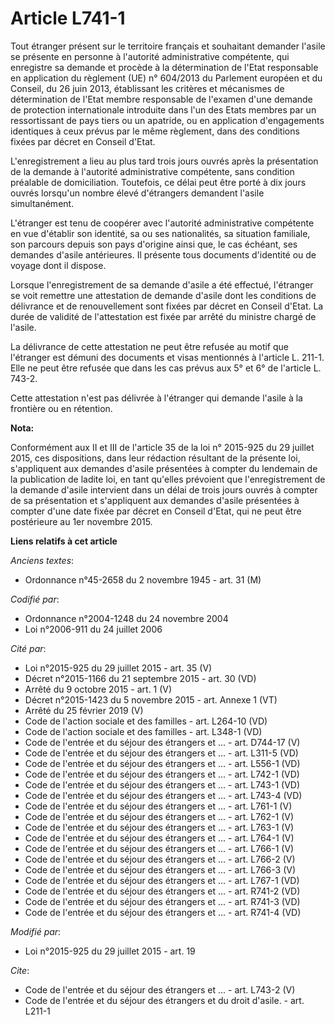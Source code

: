 # Article L741-1

Tout étranger présent sur le territoire français et souhaitant demander l'asile se présente en personne à l'autorité
administrative compétente, qui enregistre sa demande et procède à la détermination de l'Etat responsable en application du
règlement (UE) n° 604/2013 du Parlement européen et du Conseil, du 26 juin 2013, établissant les critères et mécanismes de
détermination de l'Etat membre responsable de l'examen d'une demande de protection internationale introduite dans l'un des
Etats membres par un ressortissant de pays tiers ou un apatride, ou en application d'engagements identiques à ceux prévus par
le même règlement, dans des conditions fixées par décret en Conseil d'Etat. 

L'enregistrement a lieu au plus tard trois jours ouvrés après la présentation de la demande à l'autorité administrative
compétente, sans condition préalable de domiciliation. Toutefois, ce délai peut être porté à dix jours ouvrés lorsqu'un
nombre élevé d'étrangers demandent l'asile simultanément. 

L'étranger est tenu de coopérer avec l'autorité administrative compétente en vue d'établir son identité, sa ou ses
nationalités, sa situation familiale, son parcours depuis son pays d'origine ainsi que, le cas échéant, ses demandes d'asile
antérieures. Il présente tous documents d'identité ou de voyage dont il dispose. 

Lorsque l'enregistrement de sa demande d'asile a été effectué, l'étranger se voit remettre une attestation de demande d'asile
dont les conditions de délivrance et de renouvellement sont fixées par décret en Conseil d'Etat. La durée de validité de
l'attestation est fixée par arrêté du ministre chargé de l'asile. 

La délivrance de cette attestation ne peut être refusée au motif que l'étranger est démuni des documents et visas mentionnés
à l'article L. 211-1. Elle ne peut être refusée que dans les cas prévus aux 5° et 6° de l'article L. 743-2. 

Cette attestation n'est pas délivrée à l'étranger qui demande l'asile à la frontière ou en rétention.

**Nota:**

Conformément aux II et III de l'article 35 de la loi n° 2015-925 du 29 juillet 2015, ces dispositions, dans leur rédaction
résultant de la présente loi, s'appliquent aux demandes d'asile présentées à compter du lendemain de la publication de ladite
loi, en tant qu'elles prévoient que l'enregistrement de la demande d'asile intervient dans un délai de trois jours ouvrés à
compter de sa présentation et s'appliquent aux demandes d'asile présentées à compter d'une date fixée par décret en Conseil
d'Etat, qui ne peut être postérieure au 1er novembre 2015.

**Liens relatifs à cet article**

_Anciens textes_:

  - Ordonnance n°45-2658 du 2 novembre 1945 - art. 31 (M)

_Codifié par_:

  - Ordonnance n°2004-1248 du 24 novembre 2004
  - Loi n°2006-911 du 24 juillet 2006

_Cité par_:

  - Loi n°2015-925 du 29 juillet 2015 - art. 35 (V)
  - Décret n°2015-1166 du 21 septembre 2015 - art. 30 (VD)
  - Arrêté du 9 octobre 2015 - art. 1 (V)
  - Décret n°2015-1423 du 5 novembre 2015 - art. Annexe 1 (VT)
  - Arrêté du 25 février 2019 (V)
  - Code de l'action sociale et des familles - art. L264-10 (VD)
  - Code de l'action sociale et des familles - art. L348-1 (VD)
  - Code de l'entrée et du séjour des étrangers et ... - art. D744-17 (V)
  - Code de l'entrée et du séjour des étrangers et ... - art. L311-5 (VD)
  - Code de l'entrée et du séjour des étrangers et ... - art. L556-1 (VD)
  - Code de l'entrée et du séjour des étrangers et ... - art. L742-1 (VD)
  - Code de l'entrée et du séjour des étrangers et ... - art. L743-1 (VD)
  - Code de l'entrée et du séjour des étrangers et ... - art. L743-4 (VD)
  - Code de l'entrée et du séjour des étrangers et ... - art. L761-1 (V)
  - Code de l'entrée et du séjour des étrangers et ... - art. L762-1 (V)
  - Code de l'entrée et du séjour des étrangers et ... - art. L763-1 (V)
  - Code de l'entrée et du séjour des étrangers et ... - art. L764-1 (V)
  - Code de l'entrée et du séjour des étrangers et ... - art. L766-1 (V)
  - Code de l'entrée et du séjour des étrangers et ... - art. L766-2 (V)
  - Code de l'entrée et du séjour des étrangers et ... - art. L766-3 (V)
  - Code de l'entrée et du séjour des étrangers et ... - art. L767-1 (VD)
  - Code de l'entrée et du séjour des étrangers et ... - art. R741-2 (VD)
  - Code de l'entrée et du séjour des étrangers et ... - art. R741-3 (VD)
  - Code de l'entrée et du séjour des étrangers et ... - art. R741-4 (VD)

_Modifié par_:

  - Loi n°2015-925 du 29 juillet 2015 - art. 19

_Cite_:

  - Code de l'entrée et du séjour des étrangers et ... - art. L743-2 (V)
  - Code de l'entrée et du séjour des étrangers et du droit d'asile. - art. L211-1

